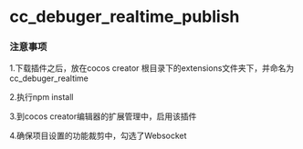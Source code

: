# cc_debuger_realtime_publish

### 注意事项

1.下载插件之后，放在cocos creator 根目录下的extensions文件夹下，并命名为cc_debuger_realtime

2.执行npm install 

3.到cocos creator编辑器的扩展管理中，启用该插件

4.确保项目设置的功能裁剪中，勾选了Websocket